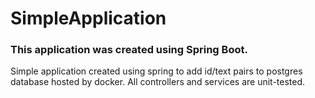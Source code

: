 # SimpleApplication
### This application was created using Spring Boot.
Simple application created using spring to add id/text pairs to postgres database hosted by docker. 
All controllers and services are unit-tested. 
